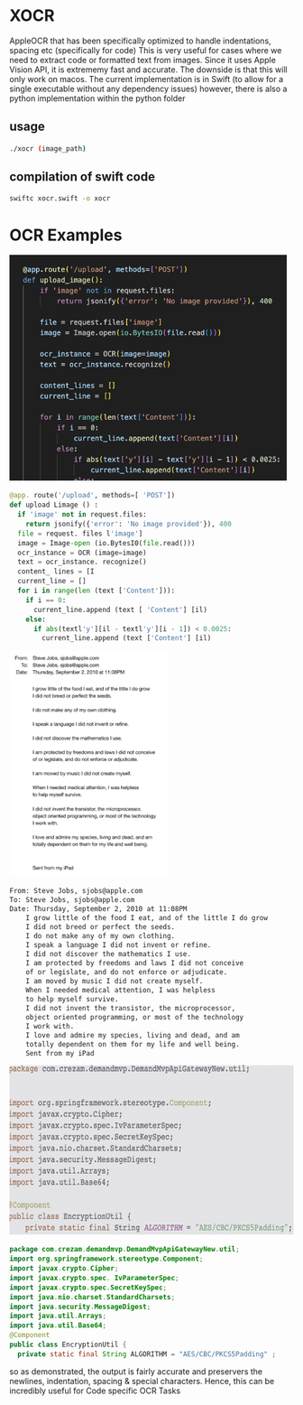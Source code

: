 # XOCR
AppleOCR that has been specifically optimized to handle indentations, spacing etc (specifically for code)
This is very useful for cases where we need to extract code or formatted text from images.
Since it uses Apple Vision API, it is extrememy fast and accurate.
The downside is that this will only work on macos. The current implementation is in Swift (to allow for a single executable without any dependency issues) however, there is also a python implementation within the python folder

## usage
```bash
./xocr (image_path)
```

## compilation of swift code
```bash
swiftc xocr.swift -o xocr
```

# OCR Examples

<img src="./examples/e1.png" alt="Indented Python" height="400"/>

```python
@app. route('/upload', methods=[ 'POST'])
def upload Limage () :
  if 'image' not in request.files:
    return jsonify({'error': 'No image provided'}), 400
  file = request. files l'image']
  image = Image-open (io.BytesI0(file.read()))
  ocr_instance = OCR (image=image)
  text = ocr_instance. recognize()
  content_ lines = [I
  current_line = []
  for i in range(len (text ['Content'])):
    if i == 0:
      current_line.append (text [ 'Content'] [il)
    else:
      if abs(textl'y'][il - textl'y'][i - 1]) < 0.0025:
        current_line.append (text ['Content'] [il)
```

<img src="./examples/e3.png" alt="Formatted Text" height="400"/>

```
From: Steve Jobs, sjobs@apple.com
To: Steve Jobs, sjobs@apple.com
Date: Thursday, September 2, 2010 at 11:08PM
    I grow little of the food I eat, and of the little I do grow
    I did not breed or perfect the seeds.
    I do not make any of my own clothing.
    I speak a language I did not invent or refine.
    I did not discover the mathematics I use.
    I am protected by freedoms and laws I did not conceive
    of or legislate, and do not enforce or adjudicate.
    I am moved by music I did not create myself.
    When I needed medical attention, I was helpless
    to help myself survive.
    I did not invent the transistor, the microprocessor,
    object oriented programming, or most of the technology
    I work with.
    I love and admire my species, living and dead, and am
    totally dependent on them for my life and well being.
    Sent from my iPad
```

<img src="./examples/e4.png" alt="Structured Java" height="300"/>

```java
package com.crezam.demandmvp.DemandMvpApiGatewayNew.util;
import org.springframework.stereotype.Component;
import javax.crypto.Cipher;
import javax.crypto.spec. IvParameterSpec;
import javax.crypto.spec.SecretKeySpec;
import java.nio.charset.StandardCharsets;
import java.security.MessageDigest;
import java.util.Arrays;
import java.util.Base64;
@Component
public class EncryptionUtil {
  private static final String ALGORITHM = "AES/CBC/PKCS5Padding" ;
```

so as demonstrated, the output is fairly accurate and preservers the newlines, indentation, spacing & special characters.
Hence, this can be incredibly useful for Code specific OCR Tasks